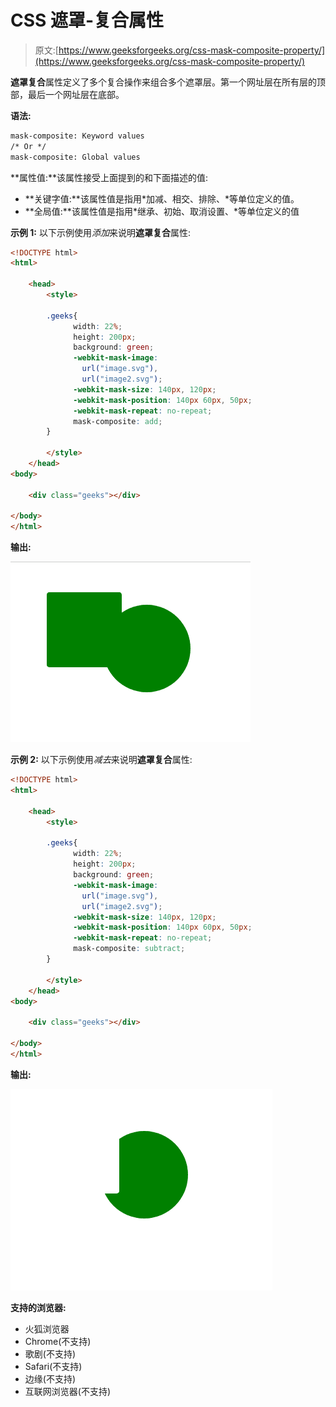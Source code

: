 # CSS 遮罩-复合属性

> 原文:[https://www.geeksforgeeks.org/css-mask-composite-property/](https://www.geeksforgeeks.org/css-mask-composite-property/)

**遮罩复合**属性定义了多个复合操作来组合多个遮罩层。第一个网址层在所有层的顶部，最后一个网址层在底部。

**语法:**

```html
mask-composite: Keyword values
/* Or */
mask-composite: Global values
```

**属性值:**该属性接受上面提到的和下面描述的值:

*   **关键字值:**该属性值是指用*加减、相交、排除、*等单位定义的值。
*   **全局值:**该属性值是指用*继承、初始、取消设置、*等单位定义的值

**示例 1:** 以下示例使用*添加*来说明**遮罩复合**属性:

```html
<!DOCTYPE html>
<html>

    <head>
        <style>

        .geeks{
              width: 22%;
              height: 200px;
              background: green;
              -webkit-mask-image: 
                url("image.svg"), 
                url("image2.svg");
              -webkit-mask-size: 140px, 120px;
              -webkit-mask-position: 140px 60px, 50px;
              -webkit-mask-repeat: no-repeat;
              mask-composite: add;
        }

        </style>
    </head>
<body>

    <div class="geeks"></div>

</body>
</html>
```

**输出:**

![](img/92d0a630a3ef1088b644e6bd63fa6f26.png)

**示例 2:** 以下示例使用*减去*来说明**遮罩复合**属性:

```html
<!DOCTYPE html>
<html>

    <head>
        <style>

        .geeks{
              width: 22%;
              height: 200px;
              background: green;
              -webkit-mask-image: 
                url("image.svg"), 
                url("image2.svg");
              -webkit-mask-size: 140px, 120px;
              -webkit-mask-position: 140px 60px, 50px;
              -webkit-mask-repeat: no-repeat;
              mask-composite: subtract;
        }

        </style>
    </head>
<body>

    <div class="geeks"></div>

</body>
</html>
```

**输出:**

![](img/e8423a78efe95689c1e129cbcf2ed593.png)

**支持的浏览器:**

*   火狐浏览器
*   Chrome(不支持)
*   歌剧(不支持)
*   Safari(不支持)
*   边缘(不支持)
*   互联网浏览器(不支持)